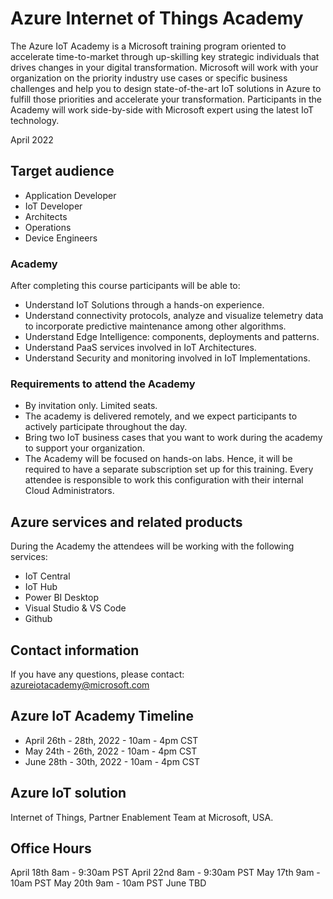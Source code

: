 # Azure Internet of Things Academy

The Azure IoT Academy is a Microsoft training program oriented to accelerate time-to-market through up-skilling key strategic individuals that drives changes in your digital transformation.
Microsoft will work with your organization on the priority industry use cases or specific business challenges and help you to design state-of-the-art IoT solutions in Azure to fulfill those priorities and accelerate your transformation.
Participants in the Academy will work side-by-side with Microsoft expert using the latest IoT technology.

April 2022

## Target audience

- Application Developer
- IoT Developer
- Architects
- Operations
- Device Engineers

### Academy

After completing this course participants will be able to:
- Understand IoT Solutions through a hands-on experience.
- Understand connectivity protocols, analyze and visualize telemetry data to incorporate predictive maintenance among other algorithms.
- Understand Edge Intelligence: components, deployments and patterns.
- Understand PaaS services involved in IoT Architectures. 
- Understand Security and monitoring involved in IoT Implementations.


### Requirements to attend the Academy

- By invitation only. Limited seats.
- The academy is delivered remotely, and we expect participants to actively participate
throughout the day.
- Bring two IoT business cases that you want to work during the academy to support your organization.
- The Academy will be focused on hands-on labs. Hence, it will be required to have a separate subscription set up for this training. Every attendee is responsible to work this configuration with their internal Cloud Administrators. 

## Azure services and related products
During the Academy the attendees will be working with the following services: 

- IoT Central
- IoT Hub
- Power BI Desktop
- Visual Studio & VS Code
- Github

## Contact information
If you have any questions, please contact: azureiotacademy@microsoft.com

## Azure IoT Academy Timeline

- April 26th - 28th, 2022 -  10am - 4pm CST
- May 24th - 26th, 2022 -  10am - 4pm CST
- June 28th - 30th, 2022 - 10am - 4pm CST 

## Azure IoT solution

Internet of Things, Partner Enablement Team at Microsoft, USA.


## Office Hours

April 18th 8am - 9:30am PST
April 22nd 8am - 9:30am PST
May 17th 9am - 10am PST
May 20th 9am - 10am PST
June TBD
